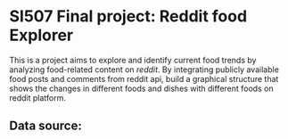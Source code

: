 # SI507 Final project: Reddit food Explorer
This is a project aims to explore and identify current food trends by analyzing food-related content on *reddit*. 
By integrating publicly available food posts and comments from reddit api, build a graphical structure that shows the changes in different foods and dishes with different foods on reddit platform. 
## Data source:
